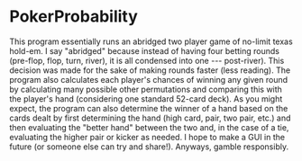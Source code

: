 # PokerProbability
This program essentially runs an abridged two player game of no-limit texas hold-em. I say "abridged" because instead of having four betting rounds (pre-flop, flop, turn, river), it is all condensed into one --- post-river). This decision was made for the sake of making rounds faster (less reading). The program also calculates each player's chances of winning any given round by calculating many possible other permutations and comparing this with the player's hand (considering one standard 52-card deck). As you might expect, the program can also determine the winner of a hand based on the cards dealt by first determining the hand (high card, pair, two pair, etc.) and then evaluating the "better hand" between the two and, in the case of a tie, evaluating the higher pair or kicker as needed. I hope to make a GUI in the future (or someone else can try and share!). Anyways, gamble responsibly.
